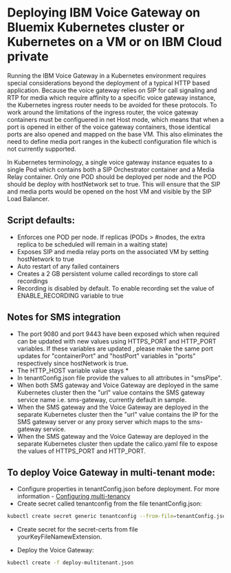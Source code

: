 # Deploying IBM Voice Gateway on Bluemix Kubernetes cluster or Kubernetes on a VM or on IBM Cloud private
Running the IBM Voice Gateway in a Kubernetes environment requires special considerations beyond the deployment of a typical HTTP based application. Because the voice gateway relies on SIP for call signaling and RTP for media which require affinity to a specific voice gateway instance, the Kubernetes ingress router needs to be avoided for these protocols. To work around the limitations of the ingress router, the voice gateway containers must be configuered in net Host mode, which means that when a port is opened in either of the voice gateway containers, those identical ports are also opened and mapped on the base VM. This also eliminates the need to define media port ranges in the kubectl configuration file which is not currently supported.

In Kubernetes terminology, a single voice gateway instance equates to a single Pod which contains both a SIP Orchestrator container and a Media Relay container. Only one POD should be deployed per node and the POD should be deploy with hostNetwork set to true. This will ensure that the SIP and media ports would be opened on the host VM and visible by the SIP Load Balancer.  

## Script defaults:

* Enforces one POD per node. If replicas (PODs > #nodes, the extra replica to be scheduled will remain in a waiting state)
* Exposes SIP and media relay ports on the associated VM by setting hostNetwork to true
* Auto restart of any failed containers
* Creates a 2 GB persistent volume called recordings to store call recordings
* Recording is disabled by default. To enable recording set the value of ENABLE_RECORDING variable to true

## Notes for SMS integration
* The port 9080 and port 9443 have been exposed which when required can be updated with new values using HTTPS_PORT and HTTP_PORT variables.
  If these variables are updated , please make the same port updates for "containerPort" and "hostPort" variables in "ports" respectively since hostNetwork is true.
* The HTTP_HOST variable value stays *
* In tenantConfig.json file provide the values to all attributes in "smsPipe".
* When both SMS gateway and Voice Gateway are deployed in the same Kubernetes cluster then the "url" value contains the SMS gateway service name i.e. sms-gateway, currently default in sample.
* When the SMS gateway and the Voice Gateway are deployed in the separate Kubernetes cluster then the "url" value contains the IP for the SMS gateway server or any proxy server which maps to the sms-gateway service.
* When the SMS gateway and the Voice Gateway are deployed in the separate Kubernetes cluster then update the calico.yaml file to expose the values of HTTPS_PORT and HTTP_PORT.

## To deploy Voice Gateway in multi-tenant mode:

* Configure properties in tenantConfig.json before deployment. For more information - [Configuring multi-tenancy](https://www.ibm.com/support/knowledgecenter/SS4U29/multitenancy.html)
* Create secret called tenantconfig from the file tenantConfig.json:

```bash
kubectl create secret generic tenantconfig --from-file=tenantConfig.json
```

* Create secret for the secret-certs from file yourKeyFileNamewExtension.

* Deploy the Voice Gateway:

```bash
kubectl create -f deploy-multitenant.json
```